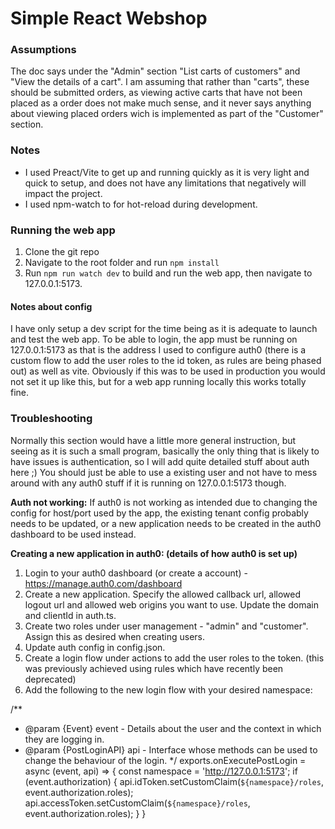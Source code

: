 
# Simple React Webshop

### Assumptions
The doc says under the "Admin" section "List carts of customers" and "View the details of a cart". I am assuming that rather than "carts", these should be submitted orders, as viewing active carts that have not been placed as a order does not make much sense, and it never says anything about viewing placed orders wich is implemented as part of the "Customer" section.

### Notes
-	I used Preact/Vite to get up and running quickly as it is very light and quick to setup, and does not have any limitations that negatively will impact the project.
-	I used npm-watch to for hot-reload during development.

### Running the web app
1. Clone the git repo
2. Navigate to the root folder and run `npm install`
3. Run `npm run watch dev` to build and run the web app, then navigate to 127.0.0.1:5173.

#### Notes about config
I have only setup a dev script for the time being as it is adequate to launch and test the web app. To be able to login, the app must be running on 127.0.0.1:5173 as that is the address I used to configure auth0 (there is a custom flow to add the user roles to the id token, as rules are being phased out) as well as vite. Obviously if this was to be used in production you would not set it up like this, but for a web app running locally this works totally fine.

### Troubleshooting
Normally this section would have a little more general instruction, but seeing as it is such a small program, basically the only thing that is likely to have issues is authentication, so I will add quite detailed stuff about auth here ;) You should just be able to use a existing user and not have to mess around with any auth0 stuff if it is running on 127.0.0.1:5173 though. 

**Auth not working:**
If auth0 is not working as intended due to changing the config for host/port used by the app, the existing tenant config probably needs to be updated, or a new application needs to be created in the auth0 dashboard to be used instead.

**Creating a new application in auth0: (details of how auth0 is set up)**
1. Login to your auth0 dashboard (or create a account) - https://manage.auth0.com/dashboard
2. Create a new application. Specify the allowed callback url, allowed logout url and allowed web origins you want to use. Update the domain and clientId in auth.ts.
3. Create two roles under user management - "admin" and "customer". Assign this as desired when creating users.
4. Update auth config in config.json.
5. Create a login flow under actions to add the user roles to the token. (this was previously achieved using rules which have recently been deprecated)
6. Add the following to the new login flow with your desired namespace:

/**
* @param {Event} event - Details about the user and the context in which they are logging in.
* @param {PostLoginAPI} api - Interface whose methods can be used to change the behaviour of the login.
*/
exports.onExecutePostLogin = async (event, api) => {
const namespace = 'http://127.0.0.1:5173';
if (event.authorization) {
    api.idToken.setCustomClaim(`${namespace}/roles`, event.authorization.roles);
    api.accessToken.setCustomClaim(`${namespace}/roles`, event.authorization.roles);
}
}